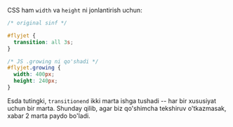 CSS ham `width` va `height` ni jonlantirish uchun:

```css
/* original sinf */

#flyjet {
  transition: all 3s;
}

/* JS .growing ni qo'shadi */
#flyjet.growing {
  width: 400px;
  height: 240px;
}
```

Esda tutingki, `transitionend` ikki marta ishga tushadi -- har bir xususiyat uchun bir marta. Shunday qilib, agar biz qo'shimcha tekshiruv o'tkazmasak, xabar 2 marta paydo bo'ladi.
